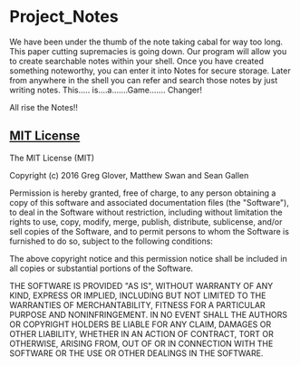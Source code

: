 # Project_Notes

We have been under the thumb of the note taking cabal for way too long.  This paper cutting supremacies is going down.
Our program will allow you to create searchable notes within your shell.  Once you have created something noteworthy, you
can enter it into Notes for secure storage.  Later from anywhere in the shell you can refer and search those notes
by just writing notes.  This..... is....a.......Game....... Changer!



All rise the Notes!!


[MIT License](http://opensource.org/licenses/MIT)
-------------------------------------------------

The MIT License (MIT)

Copyright (c) 2016 Greg Glover, Matthew Swan and Sean Gallen

Permission is hereby granted, free of charge, to any person obtaining a copy
of this software and associated documentation files (the "Software"), to deal
in the Software without restriction, including without limitation the rights
to use, copy, modify, merge, publish, distribute, sublicense, and/or sell
copies of the Software, and to permit persons to whom the Software is
furnished to do so, subject to the following conditions:

The above copyright notice and this permission notice shall be included in
all copies or substantial portions of the Software.

THE SOFTWARE IS PROVIDED "AS IS", WITHOUT WARRANTY OF ANY KIND, EXPRESS OR
IMPLIED, INCLUDING BUT NOT LIMITED TO THE WARRANTIES OF MERCHANTABILITY,
FITNESS FOR A PARTICULAR PURPOSE AND NONINFRINGEMENT. IN NO EVENT SHALL THE
AUTHORS OR COPYRIGHT HOLDERS BE LIABLE FOR ANY CLAIM, DAMAGES OR OTHER
LIABILITY, WHETHER IN AN ACTION OF CONTRACT, TORT OR OTHERWISE, ARISING FROM,
OUT OF OR IN CONNECTION WITH THE SOFTWARE OR THE USE OR OTHER DEALINGS IN
THE SOFTWARE.
